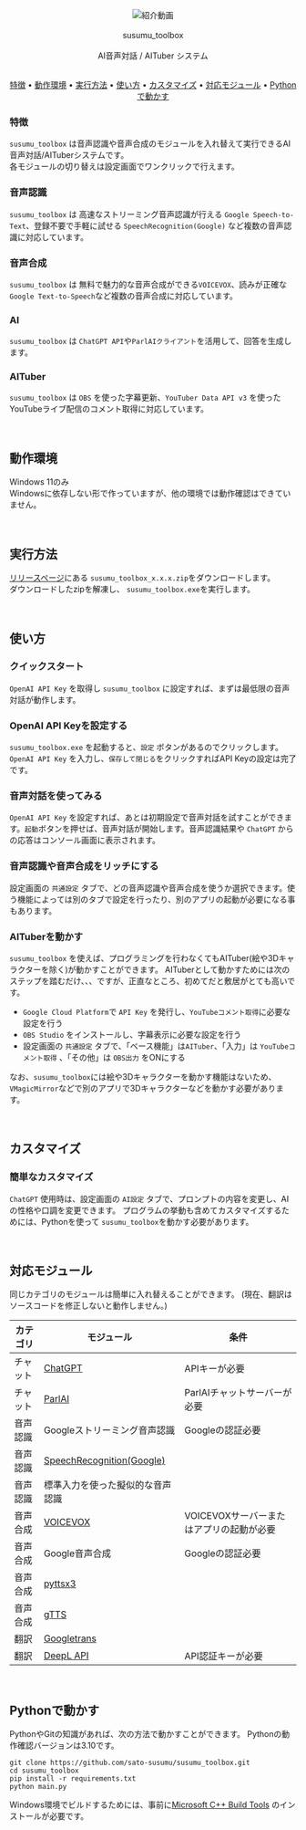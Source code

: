 <p align="center">
  <a heref="https://www.youtube.com/watch?v=If8LfBJkAtQ">
    <img src="https://user-images.githubusercontent.com/75652942/222885020-d49fd936-dd42-456f-8dd1-a0f6c796748c.jpg" alt="紹介動画">
  </a><br/><br/>
  susumu_toolbox<br/><br/>
  AI音声対話 / AITuber システム<br/><br/>
</p>

<p align="center">
  <a href="#特徴">特徴</a> •
  <a href="#動作環境">動作環境</a> •
  <a href="#実行方法">実行方法</a> •
  <a href="#使い方">使い方</a> •
  <a href="#カスタマイズ">カスタマイズ</a> •
  <a href="#対応モジュール">対応モジュール</a> •
  <a href="#python%E3%81%A7%E5%8B%95%E3%81%8B%E3%81%99">Pythonで動かす</a>
  <br>
</p>

### 特徴

`susumu_toolbox` は音声認識や音声合成のモジュールを入れ替えて実行できるAI音声対話/AITuberシステムです。  
各モジュールの切り替えは設定画面でワンクリックで行えます。

### 音声認識

`susumu_toolbox` は 高速なストリーミング音声認識が行える `Google Speech-to-Text`、登録不要で手軽に試せる `SpeechRecognition(Google)` など複数の音声認識に対応しています。

### 音声合成

`susumu_toolbox` は 無料で魅力的な音声合成ができる`VOICEVOX`、読みが正確な`Google Text-to-Speech`など複数の音声合成に対応しています。

### AI

`susumu_toolbox` は `ChatGPT API`や`ParlAIクライアント`を活用して、回答を生成します。

### AITuber

`susumu_toolbox` は `OBS` を使った字幕更新、`YouTuber Data API v3` を使ったYouTubeライブ配信のコメント取得に対応しています。
  
<br/>
  
## 動作環境

Windows 11のみ  
Windowsに依存しない形で作っていますが、他の環境では動作確認はできていません。

<br/>

## 実行方法

[リリースページ](https://github.com/sato-susumu/susumu_toolbox/releases)にある `susumu_toolbox_x.x.x.zip`をダウンロードします。  
ダウンロードしたzipを解凍し、 `susumu_toolbox.exe`を実行します。

<br/>

## 使い方

### クイックスタート

`OpenAI API Key` を取得し `susumu_toolbox` に設定すれば、まずは最低限の音声対話が動作します。


### OpenAI API Keyを設定する

`susumu_toolbox.exe` を起動すると、`設定` ボタンがあるのでクリックします。 `OpenAI API Key` を入力し、`保存して閉じる`をクリックすればAPI Keyの設定は完了です。

### 音声対話を使ってみる
`OpenAI API Key` を設定すれば、あとは初期設定で音声対話を試すことができます。`起動`ボタンを押せば、音声対話が開始します。音声認識結果や `ChatGPT` からの応答はコンソール画面に表示されます。

### 音声認識や音声合成をリッチにする

設定画面の `共通設定` タブで、どの音声認識や音声合成を使うか選択できます。使う機能によっては別のタブで設定を行ったり、別のアプリの起動が必要になる事もあります。

### AITuberを動かす

`susumu_toolbox` を使えば、プログラミングを行わなくてもAITuber(絵や3Dキャラクターを除く)が動かすことができます。
AITuberとして動かすためには次のステップを踏むだけ、、、ですが、正直なところ、初めてだと敷居がとても高いです。

- `Google Cloud Platform`で `API Key` を発行し、`YouTubeコメント取得`に必要な設定を行う
- `OBS Studio` をインストールし、字幕表示に必要な設定を行う
- 設定画面の `共通設定` タブで、「ベース機能」は`AITuber`、「入力」は `YouTubeコメント取得` 、「その他」は `OBS出力` をONにする

なお、`susumu_toolbox`には絵や3Dキャラクターを動かす機能はないため、 `VMagicMirror`などで別のアプリで3Dキャラクターなどを動かす必要があります。

<br/>

## カスタマイズ

### 簡単なカスタマイズ

`ChatGPT` 使用時は、設定画面の `AI設定` タブで、プロンプトの内容を変更し、AIの性格や口調を変更できます。
プログラムの挙動も含めてカスタマイズするためには、Pythonを使って `susumu_toolbox`を動かす必要があります。

<br/>

## 対応モジュール

同じカテゴリのモジュールは簡単に入れ替えることができます。
(現在、翻訳はソースコードを修正しないと動作しません。)

| カテゴリ | モジュール | 条件        |
| -------- | ---------- | ------------------ |
| チャット | [ChatGPT](https://chat.openai.com/)    | APIキーが必要 |
| チャット     | [ParlAI](https://parl.ai/) | ParlAIチャットサーバーが必要 |
| 音声認識 | Googleストリーミング音声認識 | Googleの認証必要 |
| 音声認識 | [SpeechRecognition(Google)](https://github.com/Uberi/speech_recognition#readme) |  |
| 音声認識 | 標準入力を使った擬似的な音声認識 |  |
| 音声合成 | [VOICEVOX](https://voicevox.hiroshiba.jp/) | VOICEVOXサーバーまたはアプリの起動が必要 |
| 音声合成 | Google音声合成 | Googleの認証必要 |
| 音声合成 | [pyttsx3](https://github.com/nateshmbhat/pyttsx3) |  |
| 音声合成 | [gTTS](https://github.com/pndurette/gTTS) |  |
| 翻訳 | [Googletrans](https://github.com/ssut/py-googletrans) |  |
| 翻訳 | [DeepL API](https://www.deepl.com/) | API認証キーが必要 |

<br/>

## Pythonで動かす

PythonやGitの知識があれば、次の方法で動かすことができます。
Pythonの動作確認バージョンは3.10です。
```
git clone https://github.com/sato-susumu/susumu_toolbox.git
cd susumu_toolbox
pip install -r requirements.txt
python main.py
```

Windows環境でビルドするためには、事前に[Microsoft C++ Build Tools](https://visualstudio.microsoft.com/ja/visual-cpp-build-tools/)
のインストールが必要です。
